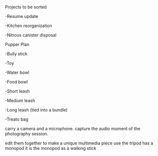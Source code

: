 Projects to be sorted

-Resume update

-Kitchen reorganization

-Nitrous canister disposal



Pupper Plan

-Bully stick

-Toy

-Water bowl

-Food bowl

-Short leash

-Medium leash

-Long leash (tied into a bundle)

-Treato bag


carry a camera and a microphone.  capture the audio moment of the photography session.

edit them together to make a unique multimedia piece
use the tripod has a monopod it is the monopod as a walking stick
